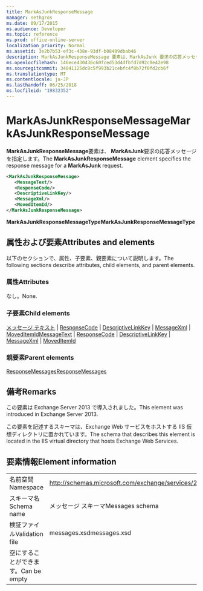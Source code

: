 ```yaml
---
title: MarkAsJunkResponseMessage
manager: sethgros
ms.date: 09/17/2015
ms.audience: Developer
ms.topic: reference
ms.prod: office-online-server
localization_priority: Normal
ms.assetid: 3e2b7b53-ef3c-438e-93df-b08409dbab46
description: MarkAsJunkResponseMessage 要素は、MarkAsJunk 要求の応答メッセージを指定します。
ms.openlocfilehash: 146ece430436c60fced53d4dfbfd7d92c0e42e98
ms.sourcegitcommit: 34041125dc8c5f993b21cebfc4f8b72f0fd2cb6f
ms.translationtype: MT
ms.contentlocale: ja-JP
ms.lasthandoff: 06/25/2018
ms.locfileid: "19832352"
---
```

# <a name="markasjunkresponsemessage"></a><span data-ttu-id="d1d02-103">MarkAsJunkResponseMessage</span><span class="sxs-lookup"><span data-stu-id="d1d02-103">MarkAsJunkResponseMessage</span></span>

<span data-ttu-id="d1d02-104">**MarkAsJunkResponseMessage**要素は、 **MarkAsJunk**要求の応答メッセージを指定します。</span><span class="sxs-lookup"><span data-stu-id="d1d02-104">The **MarkAsJunkResponseMessage** element specifies the response message for a **MarkAsJunk** request.</span></span> 
  
```XML
<MarkAsJunkResponseMessage>
   <MessageText/>
   <ResponseCode/>
   <DescriptiveLinkKey/>
   <MessageXml/>
   <MovedItemId/>
</MarkAsJunkResponseMessage>
```

 <span data-ttu-id="d1d02-105">**MarkAsJunkResponseMessageType**</span><span class="sxs-lookup"><span data-stu-id="d1d02-105">**MarkAsJunkResponseMessageType**</span></span>
## <a name="attributes-and-elements"></a><span data-ttu-id="d1d02-106">属性および要素</span><span class="sxs-lookup"><span data-stu-id="d1d02-106">Attributes and elements</span></span>

<span data-ttu-id="d1d02-107">以下のセクションで、属性、子要素、親要素について説明します。</span><span class="sxs-lookup"><span data-stu-id="d1d02-107">The following sections describe attributes, child elements, and parent elements.</span></span>
  
### <a name="attributes"></a><span data-ttu-id="d1d02-108">属性</span><span class="sxs-lookup"><span data-stu-id="d1d02-108">Attributes</span></span>

<span data-ttu-id="d1d02-109">なし。</span><span class="sxs-lookup"><span data-stu-id="d1d02-109">None.</span></span>
  
### <a name="child-elements"></a><span data-ttu-id="d1d02-110">子要素</span><span class="sxs-lookup"><span data-stu-id="d1d02-110">Child elements</span></span>

<span data-ttu-id="d1d02-111">[メッセージ テキスト](messagetext.md) | [ResponseCode](responsecode.md) | [DescriptiveLinkKey](descriptivelinkkey.md) | [MessageXml](messagexml.md) | [MovedItemId](moveditemid.md)</span><span class="sxs-lookup"><span data-stu-id="d1d02-111">[MessageText](messagetext.md) | [ResponseCode](responsecode.md) | [DescriptiveLinkKey](descriptivelinkkey.md) | [MessageXml](messagexml.md) | [MovedItemId](moveditemid.md)</span></span>
  
### <a name="parent-elements"></a><span data-ttu-id="d1d02-112">親要素</span><span class="sxs-lookup"><span data-stu-id="d1d02-112">Parent elements</span></span>

[<span data-ttu-id="d1d02-113">ResponseMessages</span><span class="sxs-lookup"><span data-stu-id="d1d02-113">ResponseMessages</span></span>](responsemessages.md)
  
## <a name="remarks"></a><span data-ttu-id="d1d02-114">備考</span><span class="sxs-lookup"><span data-stu-id="d1d02-114">Remarks</span></span>

<span data-ttu-id="d1d02-115">この要素は Exchange Server 2013 で導入されました。</span><span class="sxs-lookup"><span data-stu-id="d1d02-115">This element was introduced in Exchange Server 2013.</span></span>
  
<span data-ttu-id="d1d02-116">この要素を記述するスキーマは、Exchange Web サービスをホストする IIS 仮想ディレクトリに置かれています。</span><span class="sxs-lookup"><span data-stu-id="d1d02-116">The schema that describes this element is located in the IIS virtual directory that hosts Exchange Web Services.</span></span>
  
## <a name="element-information"></a><span data-ttu-id="d1d02-117">要素情報</span><span class="sxs-lookup"><span data-stu-id="d1d02-117">Element information</span></span>

|||
|:-----|:-----|
|<span data-ttu-id="d1d02-118">名前空間</span><span class="sxs-lookup"><span data-stu-id="d1d02-118">Namespace</span></span>  <br/> |http://schemas.microsoft.com/exchange/services/2006/messages  <br/> |
|<span data-ttu-id="d1d02-119">スキーマ名</span><span class="sxs-lookup"><span data-stu-id="d1d02-119">Schema name</span></span>  <br/> |<span data-ttu-id="d1d02-120">メッセージ スキーマ</span><span class="sxs-lookup"><span data-stu-id="d1d02-120">Messages schema</span></span>  <br/> |
|<span data-ttu-id="d1d02-121">検証ファイル</span><span class="sxs-lookup"><span data-stu-id="d1d02-121">Validation file</span></span>  <br/> |<span data-ttu-id="d1d02-122">messages.xsd</span><span class="sxs-lookup"><span data-stu-id="d1d02-122">messages.xsd</span></span>  <br/> |
|<span data-ttu-id="d1d02-123">空にすることができます。</span><span class="sxs-lookup"><span data-stu-id="d1d02-123">Can be empty</span></span>  <br/> ||
   

